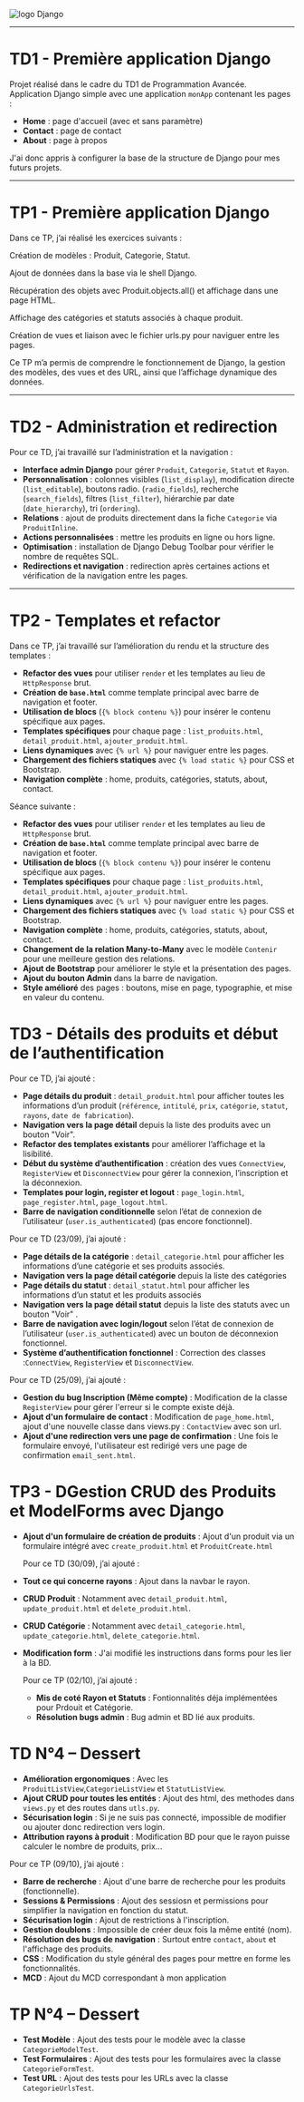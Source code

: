 
![logo Django](assets/django.png)
___

# TD1 - Première application Django

Projet réalisé dans le cadre du TD1 de Programmation Avancée.  
Application Django simple avec une application `monApp` contenant les pages :  
- **Home** : page d'accueil (avec et sans paramètre)  
- **Contact** : page de contact  
- **About** : page à propos

J'ai donc appris à configurer la base de la structure de Django pour mes futurs projets.

___

# TP1 - Première application Django

Dans ce TP, j’ai réalisé les exercices suivants :

Création de modèles : Produit, Categorie, Statut.

Ajout de données dans la base via le shell Django.

Récupération des objets avec Produit.objects.all() et affichage dans une page HTML.

Affichage des catégories et statuts associés à chaque produit.

Création de vues et liaison avec le fichier urls.py pour naviguer entre les pages.

Ce TP m’a permis de comprendre le fonctionnement de Django, la gestion des modèles, des vues et des URL, ainsi que l’affichage dynamique des données.
___

# TD2 - Administration et redirection

Pour ce TD, j’ai travaillé sur l’administration et la navigation :

- **Interface admin Django** pour gérer `Produit`, `Categorie`, `Statut` et `Rayon`.  
- **Personnalisation** : colonnes visibles (`list_display`), modification directe (`list_editable`), boutons radio. (`radio_fields`), recherche (`search_fields`), filtres (`list_filter`), hiérarchie par date (`date_hierarchy`), tri (`ordering`).
- **Relations** : ajout de produits directement dans la fiche `Categorie` via `ProduitInline`.  
- **Actions personnalisées** : mettre les produits en ligne ou hors ligne.  
- **Optimisation** : installation de Django Debug Toolbar pour vérifier le nombre de requêtes SQL.  
- **Redirections et navigation** : redirection après certaines actions et vérification de la navigation entre les pages.  

___

# TP2 - Templates et refactor

Dans ce TP, j’ai travaillé sur l’amélioration du rendu et la structure des templates :  

- **Refactor des vues** pour utiliser `render` et les templates au lieu de `HttpResponse` brut.  
- **Création de `base.html`** comme template principal avec barre de navigation et footer.  
- **Utilisation de blocs** (`{% block contenu %}`) pour insérer le contenu spécifique aux pages.  
- **Templates spécifiques** pour chaque page : `list_produits.html`, `detail_produit.html`, `ajouter_produit.html`.  
- **Liens dynamiques** avec `{% url %}` pour naviguer entre les pages.  
- **Chargement des fichiers statiques** avec `{% load static %}` pour CSS et Bootstrap.
- **Navigation complète** : home, produits, catégories, statuts, about, contact.


Séance suivante : 

- **Refactor des vues** pour utiliser `render` et les templates au lieu de `HttpResponse` brut.  
- **Création de `base.html`** comme template principal avec barre de navigation et footer.  
- **Utilisation de blocs** (`{% block contenu %}`) pour insérer le contenu spécifique aux pages.  
- **Templates spécifiques** pour chaque page : `list_produits.html`, `detail_produit.html`, `ajouter_produit.html`.  
- **Liens dynamiques** avec `{% url %}` pour naviguer entre les pages.  
- **Chargement des fichiers statiques** avec `{% load static %}` pour CSS et Bootstrap.  
- **Navigation complète** : home, produits, catégories, statuts, about, contact.  
- **Changement de la relation Many-to-Many** avec le modèle `Contenir` pour une meilleure gestion des relations.  
- **Ajout de Bootstrap** pour améliorer le style et la présentation des pages. 
- **Ajout du bouton Admin** dans la barre de navigation.  
- **Style amélioré** des pages : boutons, mise en page, typographie, et mise en valeur du contenu.  


# TD3 - Détails des produits et début de l’authentification

Pour ce TD, j’ai ajouté :

- **Page détails du produit** : `detail_produit.html` pour afficher toutes les informations d’un produit (`référence`, `intitulé`, `prix`, `catégorie`, `statut`, `rayons`, `date de fabrication`).  
- **Navigation vers la page détail** depuis la liste des produits avec un bouton "Voir". 
- **Refactor des templates existants** pour améliorer l’affichage et la lisibilité.
- **Début du système d’authentification** : création des vues `ConnectView`, `RegisterView` et `DisconnectView` pour gérer la connexion, l’inscription et la déconnexion.
- **Templates pour login, register et logout** : `page_login.html`, `page_register.html`, `page_logout.html`.
- **Barre de navigation conditionnelle** selon l’état de connexion de l’utilisateur (`user.is_authenticated`) (pas encore fonctionnel).


Pour ce TD (23/09), j’ai ajouté :

- **Page détails de la catégorie** : `detail_categorie.html` pour afficher les informations d’une catégorie et ses produits associés.
- **Navigation vers la page détail catégorie** depuis la liste des catégories  
- **Page détails du statut** : `detail_statut.html` pour afficher les informations d’un statut et les produits associés  
- **Navigation vers la page détail statut** depuis la liste des statuts avec un bouton "Voir"  .
- **Barre de navigation avec login/logout** selon l’état de connexion de l’utilisateur (`user.is_authenticated`) avec un bouton de déconnexion fonctionnel.
- **Système d’authentification fonctionnel** : Correction des classes :`ConnectView`, `RegisterView` et `DisconnectView`.

Pour ce TD (25/09), j’ai ajouté :

- **Gestion du bug Inscription (Même compte)** : Modification de la classe `RegisterView` pour gérer l'erreur si le compte existe déjà.
- **Ajout d'un formulaire de contact** : Modification de `page_home.html`, ajout d'une nouvelle classe dans views.py : `ContactView` avec son url.
- **Ajout d'une redirection vers une page de confirmation** : Une fois le formulaire envoyé, l'utilisateur est redirigé vers une page de confirmation `email_sent.html`.

# TP3 - DGestion CRUD des Produits et ModelForms avec Django

- **Ajout d'un formulaire de création de produits** : Ajout d'un produit via un formulaire intégré avec `create_produit.html` et `ProduitCreate.html`

  Pour ce TD (30/09), j’ai ajouté :

- **Tout ce qui concerne rayons** : Ajout dans la navbar le rayon.
- **CRUD Produit** : Notamment avec `detail_produit.html`, `update_produit.html` et `delete_produit.html`.
- **CRUD Catégorie** : Notamment avec `detail_categorie.html`, `update_categorie.html`, `delete_categorie.html`.
- **Modification form** : J'ai modifié les instructions dans forms pour les lier à la BD.

  Pour ce TP (02/10), j’ai ajouté :
  - **Mis de coté Rayon et Statuts** : Fontionnalités déja implémentées pour Prdouit et Catégorie.
  - **Résolution bugs admin** : Bug admin et BD lié aux produits.

# TD N°4 – Dessert
  - **Amélioration ergonomiques** : Avec les `ProduitListView`,`CategorieListView` et `StatutListView`.
  - **Ajout CRUD pour toutes les entités** : Ajout des html, des methodes dans `views.py` et des routes dans `utls.py`.
  - **Sécurisation login** : Si je ne suis pas connecté, impossible de modifier ou ajouter donc redirection vers login.
  - **Attribution rayons à produit** : Modification BD pour que le rayon puisse calculer le nombre de produits, prix...

  Pour ce TP (09/10), j’ai ajouté :

  - **Barre de recherche** : Ajout d'une barre de recherche pour les produits (fonctionnelle).
  - **Sessions & Permissions** : Ajout des sessiosn et permissions pour simplifier la navigation en fonction du statut.
  - **Sécurisation login** : Ajout de restrictions à l'inscription.
  - **Gestion doublons** : Impossible de créer deux fois la même entité (nom).
  - **Résolution des bugs de navigation** : Surtout entre `contact`, `about` et l'affichage des produits.
  - **CSS** : Modification du style général des pages pour mettre en forme les fonctionnalités.
  - **MCD** : Ajout du MCD correspondant à mon application
  
# TP N°4 – Dessert

  - **Test Modèle** : Ajout des tests pour le modèle avec la classe `CategorieModelTest`.
  - **Test Formulaires** : Ajout des tests pour les formulaires avec la classe `CategorieFormTest`.
  - **Test URL** : Ajout des tests pour les URLs avec la classe `CategorieUrlsTest`.


 